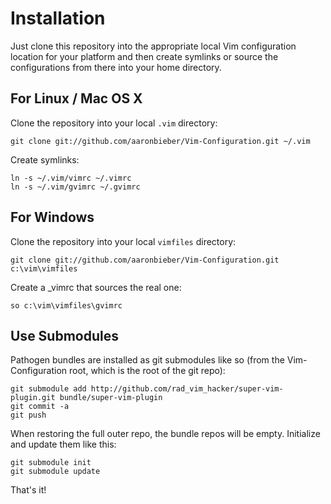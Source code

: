 Installation
============

Just clone this repository into the appropriate local Vim configuration location for your platform and then create symlinks or source the configurations from there into your home directory.

For Linux / Mac OS X
--------------------

Clone the repository into your local `.vim` directory:

	git clone git://github.com/aaronbieber/Vim-Configuration.git ~/.vim

Create symlinks:

	ln -s ~/.vim/vimrc ~/.vimrc
	ln -s ~/.vim/gvimrc ~/.gvimrc

For Windows
-----------

Clone the repository into your local `vimfiles` directory:

	git clone git://github.com/aaronbieber/Vim-Configuration.git c:\vim\vimfiles


Create a \_vimrc that sources the real one:

	so c:\vim\vimfiles\gvimrc

Use Submodules
--------------

Pathogen bundles are installed as git submodules like so (from the Vim-Configuration root, which is the root of the git repo):

	git submodule add http://github.com/rad_vim_hacker/super-vim-plugin.git bundle/super-vim-plugin
	git commit -a
	git push

When restoring the full outer repo, the bundle repos will be empty. Initialize and update them like this:

	git submodule init
	git submodule update

That's it!
